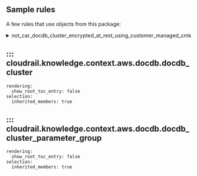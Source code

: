 ## Sample rules
A few rules that use objects from this package:

<details>
<summary>not_car_docdb_cluster_encrypted_at_rest_using_customer_managed_cmk</summary>

```python
--8<--
cloudrail/knowledge/rules/aws/non_context_aware/encryption_enforcement_rules/encrypt_at_rest/ensure_docdb_clusters_encrypted_customer_managed_cmk_rule.py
--8<--
```
</details>


## ::: cloudrail.knowledge.context.aws.docdb.docdb_cluster
    rendering:
      show_root_toc_entry: false
    selection:
      inherited_members: true

## ::: cloudrail.knowledge.context.aws.docdb.docdb_cluster_parameter_group
    rendering:
      show_root_toc_entry: false
    selection:
      inherited_members: true
